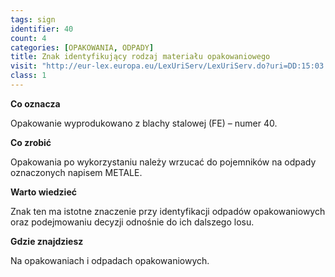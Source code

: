 ```yaml
---
tags: sign
identifier: 40
count: 4
categories: [OPAKOWANIA, ODPADY]
title: Znak identyfikujący rodzaj materiału opakowaniowego
visit: "http://eur-lex.europa.eu/LexUriServ/LexUriServ.do?uri=DD:15:03:31997D0129:PL:PDF"
class: 1
---
```

**Co oznacza**

Opakowanie wyprodukowano z blachy stalowej (FE) – numer 40.

**Co zrobić**

Opakowania po wykorzystaniu należy wrzucać do pojemników na odpady oznaczonych napisem METALE.

**Warto wiedzieć**

Znak ten ma istotne znaczenie przy identyfikacji odpadów opakowaniowych oraz podejmowaniu decyzji odnośnie do ich dalszego losu.

**Gdzie znajdziesz**

Na opakowaniach i odpadach opakowaniowych.

